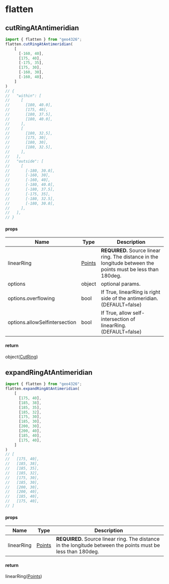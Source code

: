 # flatten

## cutRingAtAntimeridian

```JavaScript
import { flatten } from "geo4326";
flatten.cutRingAtAntimeridian(
    [
      [-160, 40],
      [175, 40],
      [-175, 35],
      [175, 30],
      [-160, 30],
      [-160, 40],
    ]
)
// {
//   "within": [
//     [
//       [180, 40.0],
//       [175, 40],
//       [180, 37.5],
//       [180, 40.0],
//     ],
//     [
//       [180, 32.5],
//       [175, 30],
//       [180, 30],
//       [180, 32.5],
//     ],
//   ],
//   "outside": [
//     [
//       [-180, 30.0],
//       [-160, 30],
//       [-160, 40],
//       [-180, 40.0],
//       [-180, 37.5],
//       [-175, 35],
//       [-180, 32.5],
//       [-180, 30.0],
//     ],
//   ],
// }
```

#### props

| Name                          | Type                        | Description                                                                                                  |
| ----------------------------- | --------------------------- | ------------------------------------------------------------------------------------------------------------ |
| linearRing                    | [Points](./TYPES.md#points) | **REQUIRED.** Source linear ring. The distance in the longitude between the points must be less than 180deg. |
| options                       | object                      | optional params.                                                                                             |
| options.overflowing           | bool                        | If True, linearRing is right side of the antimeridian. (DEFAULT=false)                                       |
| options.allowSelfintersection | bool                        | If True, allow self-intersection of linearRing. (DEFAULT=false)                                              |

#### return

object([CutRing](./TYPES.md#cutring))

## expandRingAtAntimeridian

```JavaScript
import { flatten } from "geo4326";
flatten.expandRingAtAntimeridian(
    [
      [175, 40],
      [185, 38],
      [185, 35],
      [185, 32],
      [175, 30],
      [185, 30],
      [200, 30],
      [200, 40],
      [185, 40],
      [175, 40],
    ]
)
// [
//   [175, 40],
//   [185, 38],
//   [185, 35],
//   [185, 32],
//   [175, 30],
//   [185, 30],
//   [200, 30],
//   [200, 40],
//   [185, 40],
//   [175, 40],
// ]
```

#### props

| Name       | Type                        | Description                                                                                                  |
| ---------- | --------------------------- | ------------------------------------------------------------------------------------------------------------ |
| linearRing | [Points](./TYPES.md#points) | **REQUIRED.** Source linear ring. The distance in the longitude between the points must be less than 180deg. |

#### return

linearRing([Points](./TYPES.md#points))
